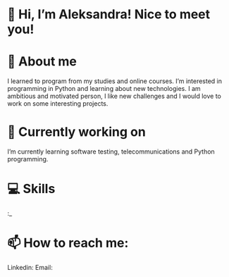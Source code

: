 # 👋 Hi, I’m Aleksandra! Nice to meet you!  

# 👀 About me  
  I learned to program from my studies and online courses. I’m interested in programming in Python and learning about new technologies. I am ambitious and motivated person,
  I like new challenges and I would love to work on some interesting projects. 
  
# 🌱 Currently working on
  I’m currently learning software testing, telecommunications and Python programming.  

# 💻 Skills
:_

# 📫 How to reach me:
  Linkedin:
  Email:

<!---
olaves97/olaves97 is a ✨ special ✨ repository because its `README.md` (this file) appears on your GitHub profile.
You can click the Preview link to take a look at your changes.
--->
